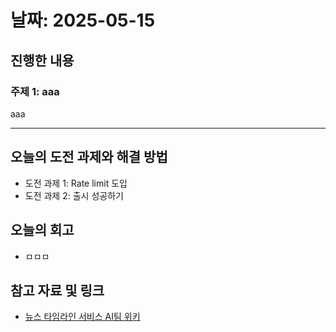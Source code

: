 # 날짜: 2025-05-15

## 진행한 내용
### 주제 1: aaa
aaa

---

## 오늘의 도전 과제와 해결 방법
- 도전 과제 1: Rate limit 도입
- 도전 과제 2: 출시 성공하기

## 오늘의 회고
- ㅁㅁㅁ
  
## 참고 자료 및 링크
- [뉴스 타임라인 서비스 AI팀 위키](https://github.com/100-hours-a-week/18-team-timeline-wiki/wiki/AI-Wiki)
